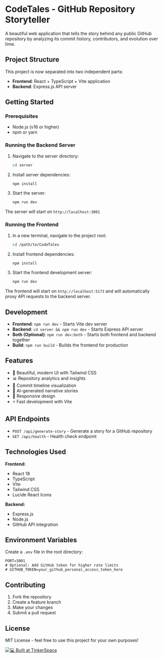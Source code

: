# CodeTales - GitHub Repository Storyteller

A beautiful web application that tells the story behind any public GitHub repository by analyzing its commit history, contributors, and evolution over time.

## Project Structure

This project is now separated into two independent parts:

- **Frontend**: React + TypeScript + Vite application
- **Backend**: Express.js API server

## Getting Started

### Prerequisites

- Node.js (v16 or higher)
- npm or yarn

### Running the Backend Server

1. Navigate to the server directory:
   ```bash
   cd server
   ```

2. Install server dependencies:
   ```bash
   npm install
   ```

3. Start the server:
   ```bash
   npm run dev
   ```

The server will start on `http://localhost:3001`

### Running the Frontend

1. In a new terminal, navigate to the project root:
   ```bash
   cd /path/to/CodeTales
   ```

2. Install frontend dependencies:
   ```bash
   npm install
   ```

3. Start the frontend development server:
   ```bash
   npm run dev
   ```

The frontend will start on `http://localhost:5173` and will automatically proxy API requests to the backend server.

## Development

- **Frontend**: `npm run dev` - Starts Vite dev server
- **Backend**: `cd server && npm run dev` - Starts Express API server
- **Both (Optional)**: `npm run dev:both` - Starts both frontend and backend together
- **Build**: `npm run build` - Builds the frontend for production

## Features

- 🎨 Beautiful, modern UI with Tailwind CSS
- 📊 Repository analytics and insights
- 📅 Commit timeline visualization
- 🤖 AI-generated narrative stories
- 📱 Responsive design
- ⚡ Fast development with Vite

## API Endpoints

- `POST /api/generate-story` - Generate a story for a GitHub repository
- `GET /api/health` - Health check endpoint

## Technologies Used

**Frontend:**
- React 18
- TypeScript
- Vite
- Tailwind CSS
- Lucide React Icons

**Backend:**
- Express.js
- Node.js
- GitHub API integration

## Environment Variables

Create a `.env` file in the root directory:

```env
PORT=3001
# Optional: Add GitHub token for higher rate limits
# GITHUB_TOKEN=your_github_personal_access_token_here
```

## Contributing

1. Fork the repository
2. Create a feature branch
3. Make your changes
4. Submit a pull request

## License

MIT License - feel free to use this project for your own purposes!

[![💻 Built at TinkerSpace](https://img.shields.io/badge/Built%20at-TinkerSpace-blueviolet?style=for-the-badge&label=%F0%9F%92%BBBuilt%20at&labelColor=turquoise&color=white)](https://tinkerhub.org/tinkerspace)
